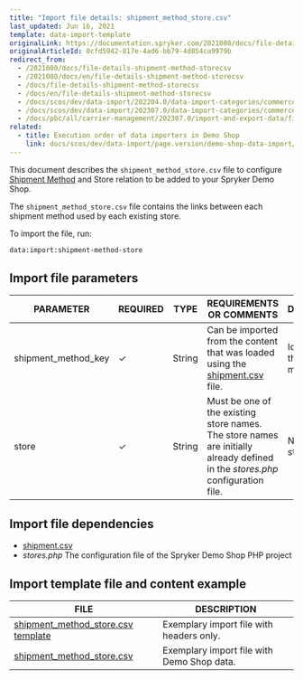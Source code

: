 ```yaml
---
title: "Import file details: shipment_method_store.csv"
last_updated: Jun 16, 2021
template: data-import-template
originalLink: https://documentation.spryker.com/2021080/docs/file-details-shipment-method-storecsv
originalArticleId: 0cfd5942-817e-4ad6-bb79-4d854ca9979b
redirect_from:
  - /2021080/docs/file-details-shipment-method-storecsv
  - /2021080/docs/en/file-details-shipment-method-storecsv
  - /docs/file-details-shipment-method-storecsv
  - /docs/en/file-details-shipment-method-storecsv
  - /docs/scos/dev/data-import/202204.0/data-import-categories/commerce-setup/file-details-shipment-method-store.csv.html
  - /docs/scos/dev/data-import/202307.0/data-import-categories/commerce-setup/file-details-shipment-method-store.csv.html
  - /docs/pbc/all/carrier-management/202307.0/import-and-export-data/file-details-shipment-method-store.csv.html
related:
  - title: Execution order of data importers in Demo Shop
    link: docs/scos/dev/data-import/page.version/demo-shop-data-import/execution-order-of-data-importers-in-demo-shop.html
---
```


This document describes the `shipment_method_store.csv` file to configure [Shipment Method](/docs/pbc/all/carrier-management/{{site.version}}/base-shop/shipment-feature-overview.html) and Store relation to be added to your Spryker Demo Shop.

The `shipment_method_store.csv` file contains the links between each shipment method used by each existing store.

To import the file, run:

```bash
data:import:shipment-method-store
```

## Import file parameters



| PARAMETER | REQUIRED | TYPE | REQUIREMENTS OR COMMENTS | DESCRIPTION |
| --- | --- | --- | --- | --- |
| shipment_method_key | &check; | String | Can be imported from the content that was loaded using the [shipment.csv](/docs/pbc/all/carrier-management/{{site.version}}/base-shop/import-and-export-data/file-details-shipment.csv.html) file.| Identifier of the shipment method. |
| store | &check; | String | Must be one of the existing store names. The store names are initially already defined in the *stores.php* configuration file. | Name of the store. |

## Import file dependencies



* [shipment.csv](/docs/pbc/all/carrier-management/{{site.version}}/base-shop/import-and-export-data/file-details-shipment.csv.html)
* *stores.php* The configuration file of the Spryker Demo Shop PHP project

## Import template file and content example



| FILE | DESCRIPTION |
| --- | --- |
| [shipment_method_store.csv template](https://spryker.s3.eu-central-1.amazonaws.com/docs/Developer+Guide/Back-End/Data+Manipulation/Data+Ingestion/Data+Import/Data+Import+Categories/Commerce+Setup/Template+shipment_method_store.csv) | Exemplary import file with headers only. |
| [shipment_method_store.csv](https://spryker.s3.eu-central-1.amazonaws.com/docs/Developer+Guide/Back-End/Data+Manipulation/Data+Ingestion/Data+Import/Data+Import+Categories/Commerce+Setup/shipment_method_store.csv) | Exemplary import file with Demo Shop data. |
